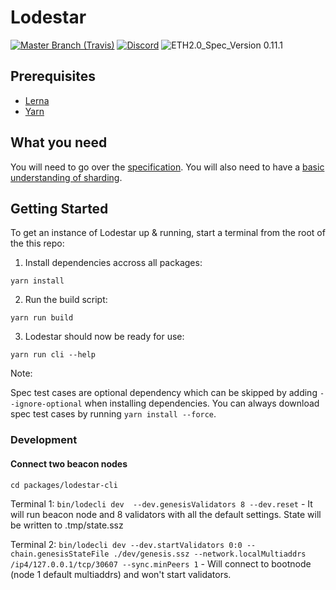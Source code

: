# Lodestar
[![](https://img.shields.io/travis/com/ChainSafe/lodestar/master.svg?label=master&logo=travis "Master Branch (Travis)")](https://travis-ci.com/ChainSafe/lodestar)
[![Discord](https://img.shields.io/discord/593655374469660673.svg?label=Discord&logo=discord)](https://discord.gg/aMxzVcr)
![ETH2.0_Spec_Version 0.11.1](https://img.shields.io/badge/ETH2.0_Spec_Version-0.11.1-2e86c1.svg)


## Prerequisites

* [Lerna](https://github.com/lerna/lerna)
* [Yarn](https://yarnpkg.com/)

## What you need
You will need to go over the [specification](https://github.com/ethereum/eth2.0-specs). You will also need to have a [basic understanding of sharding](https://github.com/ethereum/wiki/wiki/Sharding-FAQs). 

## Getting Started

To get an instance of Lodestar up & running, start a terminal from the root of the this repo:

1. Install dependencies accross all packages:
```
yarn install
```

2. Run the build script:
```
yarn run build
```


3. Lodestar should now be ready for use:
```
yarn run cli --help
```

Note:

Spec test cases are optional dependency which can be skipped by adding `--ignore-optional` when installing dependencies.
You can always download spec test cases by running `yarn install --force`.

### Development

#### Connect two beacon nodes

`cd packages/lodestar-cli`

Terminal 1:
`bin/lodecli dev  --dev.genesisValidators 8 --dev.reset` - It will run beacon node and 8 validators with all the default settings. State will be written to .tmp/state.ssz

Terminal 2:
`bin/lodecli dev --dev.startValidators 0:0 --chain.genesisStateFile ./dev/genesis.ssz --network.localMultiaddrs /ip4/127.0.0.1/tcp/30607 --sync.minPeers 1` - Will connect to bootnode (node 1 default multiaddrs) and won't start validators.

<!---
### Starting private eth1 chain

`./bin/lodestar eth1:dev -m "vast thought differ pull jewel broom cook wrist tribe word before omit"`

This will start ganache server on `http://127.0.0.1:8545`. For more configuration check `./bin/lodestar eth1:dev --help`

### Starting lodestar beacon chain

`./bin/lodestar beacon --db test-db --eth1RpcUrl http://127.0.0.1:8545 --depositContract <depositContractAddress>`

You will see deposit contract address in console if you used `./bin/lodestar eth1:dev`.  

### Making validator deposit

`./bin/lodestar deposit -m "vast thought differ pull jewel broom cook wrist tribe word before omit" -n http://127.0.0.1:8545 -c <depositContractAddress>>`

This will trigger 10 deposits to deposit contract which will trigger beacon chain initialization. Make sure to use same mnemonic which you used to start eth1 network.  

**NOTE:** If you'd like to silence the client's logs, set the `LODESTAR_SILENCE` environment variable to `true`.
-->
